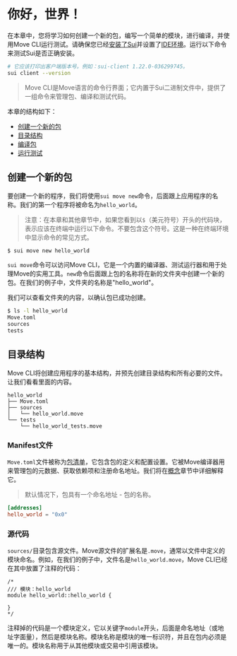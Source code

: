# 你好，世界！

在本章中，您将学习如何创建一个新的包，编写一个简单的模块，进行编译，并使用Move CLI运行测试。请确保您已经[安装了Sui](./../before-we-begin/install-sui.md)并设置了[IDE环境](./../before-we-begin/ide-support.md)。运行以下命令来测试Sui是否正确安装。

```bash
# 它应该打印出客户端版本号。例如：sui-client 1.22.0-036299745。
sui client --version
```

> Move CLI是Move语言的命令行界面；它内置于Sui二进制文件中，提供了一组命令来管理包、编译和测试代码。

本章的结构如下：

- [创建一个新的包](#创建一个新的包)
- [目录结构](#目录结构)
- [编译包](#编译包)
- [运行测试](#运行测试)

## 创建一个新的包

要创建一个新的程序，我们将使用`sui move new`命令，后面跟上应用程序的名称。我们的第一个程序将被命名为`hello_world`。

> 注意：在本章和其他章节中，如果您看到以`$`（美元符号）开头的代码块，表示应该在终端中运行以下命令。不要包含这个符号。这是一种在终端环境中显示命令的常见方式。

```bash
$ sui move new hello_world
```

`sui move`命令可以访问Move CLI，它是一个内置的编译器、测试运行器和用于处理Move的实用工具。`new`命令后面跟上包的名称将在新的文件夹中创建一个新的包。在我们的例子中，文件夹的名称是"hello_world"。

我们可以查看文件夹的内容，以确认包已成功创建。

```bash
$ ls -l hello_world
Move.toml
sources
tests
```

## 目录结构

Move CLI将创建应用程序的基本结构，并预先创建目录结构和所有必要的文件。让我们看看里面的内容。

```plaintext
hello_world
├── Move.toml
├── sources
│   └── hello_world.move
└── tests
    └── hello_world_tests.move
```

### Manifest文件

`Move.toml`文件被称为[包清单](./../concepts/manifest.md)，它包含包的定义和配置设置。它被Move编译器用来管理包的元数据、获取依赖项和注册命名地址。我们将在[概念](./../concepts)章节中详细解释它。

> 默认情况下，包具有一个命名地址 - 包的名称。

```toml
[addresses]
hello_world = "0x0"
```

### 源代码

`sources/`目录包含源文件。Move源文件的扩展名是`.move`，通常以文件中定义的模块命名。例如，在我们的例子中，文件名是`hello_world.move`，Move CLI已经在其中放置了注释的代码：

```move
/*
/// 模块：hello_world
module hello_world::hello_world {

}
*/
```

注释掉的代码是一个模块定义，它以关键字`module`开头，后面是命名地址（或地址字面量），然后是模块名称。模块名称是模块的唯一标识符，并且在包内必须是唯一的。模块名称用于从其他模块或交易中引用该模块。

<!-- 模块名称必须是有效的Move标识符：字母数字字符和下划线用于分隔单词。常见的约定是以snake_case（全部小写，使用下划线分隔）命名模块（和函数）。编码规范对于代码的可读性和可维护性### 源代码

`sources/`目录包含源文件。Move源文件的扩展名是`.move`，通常以文件中定义的模块命名。在我们的例子中，文件名是`hello_world.move`，Move CLI已经在其中放置了注释的代码：

```move
/*
/// 模块：hello_world
module hello_world::hello_world {

}
*/
```

注释掉的代码是一个模块定义，它以关键字`module`开头，后面是命名地址（或地址字面量），然后是模块名称。模块名称是模块的唯一标识符，并且在包内必须是唯一的。模块名称用于从其他模块或交易中引用该模块。

> 模块名称必须是有效的Move标识符：字母数字字符和下划线用于分隔单词。常见的约定是使用snake_case（全部小写，使用下划线分隔）命名模块（和函数）。编码规范对于代码的可读性和可维护性至关重要。

### 测试代码

`tests/`目录包含测试文件。测试文件使用Move代码编写，用于测试模块和函数的行为。在我们的例子中，文件名是`hello_world_tests.move`，其中包含了一些示例测试代码。

```move
/*
/// 模块：hello_world_tests
module hello_world::hello_world_tests {

}
*/
```

与源文件类似，测试文件也是一个模块定义，以关键字`module`开头，后面是命名地址和模块名称。

> 在Move中，测试是以模块的形式组织的，这样可以更好地与要测试的模块关联起来，并使测试代码更易于阅读和维护。

## 编译包

现在我们已经创建了一个新的包，并且了解了包的基本结构，让我们尝试编译它。

我们将使用`sui move compile`命令来编译包。在`hello_world`目录中运行以下命令：

```bash
$ sui move compile
```

Move CLI将读取`Move.toml`文件并编译`sources/`目录中的所有Move源文件。如果编译成功，它将在`target/`目录中生成`.mv`文件。

```plaintext
hello_world
├── Move.toml
├── sources
│   └── hello_world.move
├── target
│   └── deps
│       └── hello_world.mv
└── tests
    └── hello_world_tests.move
```

在我们的例子中，编译器生成了一个名为`hello_world.mv`的文件，并将其放在`target/deps/`目录中。

> 编译器还会验证Move源代码中的语法和类型错误，并在出现错误时生成适当的错误消息。

## 运行测试

现在我们已经编译了包，让我们尝试运行测试。

我们将使用`sui move test`命令来运行包中的所有测试。在`hello_world`目录中运行以下命令：

```bash
$ sui move test
```

Move CLI将读取`Move.toml`文件并运行`tests/`目录中的所有测试。它将编译测试文件并执行其中的测试函数。如果所有测试通过，它将输出一个成功的消息。

```plaintext
Running 1 test from 1 module
test hello_world::hello_world_tests::test_hello_world ... ok
test result: ok. 1 passed; 0 failed; 0 ignored; 0 measured; 0 filtered out
```

在我们的例子中，我们只有一个测试函数`test_hello_world`，它成功通过了。

> Move CLI提供了许多选项和标志，以便您可以更精细地控制测试的行为。您可以使用`sui move test --help`命令获取更多信息。

恭喜！您已成功创建一个新的包，编译了源代码，并运行了